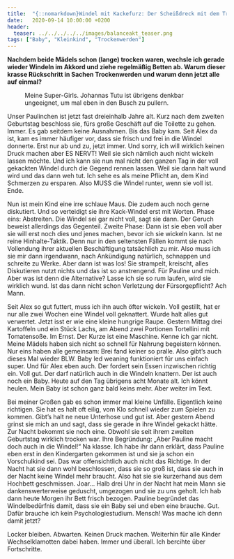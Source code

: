 ```yaml
---
title:  "{::nomarkdown}Windel mit Kackefurz: Der Scheißdreck mit dem Trockenwerden{:/}"
date:   2020-09-14 10:00:00 +0200
header:
  teaser: ../../../../../images/balanceakt_teaser.png
tags: ["Baby", "Kleinkind", "Trockenwerden"]
---
```


**Nachdem beide Mädels schon (lange) trocken waren, wechsle ich gerade wieder Windeln im Akkord und ziehe regelmäßig Betten ab. Warum dieser krasse Rückschritt in Sachen Trockenwerden und warum denn jetzt alle auf einmal?**

<figure>
  <img src="../../../../../images/balanceakt.png" alt="">
  <figcaption>Meine Super-Girls. Johannas Tutu ist übrigens denkbar ungeeignet, um mal eben in den Busch zu pullern.</figcaption>
</figure>

Unser Paulinchen ist jetzt fast dreieinhalb Jahre alt. Kurz nach dem zweiten Geburtstag beschloss sie, fürs große Geschäft auf die Toilette zu gehen. Immer. Es gab seitdem keine Ausnahmen. Bis das Baby kam. Seit Alex da ist, kam es immer häufiger vor, dass sie frisch und frei in die Windel donnerte. Erst nur ab und zu, jetzt immer. Und sorry, ich will wirklich keinen Druck machen aber ES NERVT! Weil sie sich nämlich auch nicht wickeln lassen möchte. Und ich kann sie nun mal nicht den ganzen Tag in der voll gekackten Windel durch die Gegend rennen lassen. Weil sie dann halt wund wird und das dann weh tut. Ich sehe es als meine Pflicht an, dem Kind Schmerzen zu ersparen. Also MUSS die Windel runter, wenn sie voll ist. Ende. 

Nun ist mein Kind eine irre schlaue Maus. Die zudem auch noch gerne diskutiert. Und so verteidigt sie ihre Kack-Windel erst mit Worten. Phase eins: Abstreiten. Die Windel sei gar nicht voll, sagt sie dann. Der Geruch beweist allerdings das Gegenteil. Zweite Phase: Dann ist sie eben voll aber sie will erst noch dies und jenes machen, bevor ich sie wickeln kann. Ist ne reine Hinhalte-Taktik. Denn nur in den seltensten Fällen kommt sie nach Vollendung ihrer aktuellen Beschäftigung tatsächlich zu mir. Also muss ich sie mir dann irgendwann, nach Ankündigung natürlich, schnappen und schreite zu Werke. Aber dann ist was los! Sie strampelt, kreischt, alles Diskutieren nutzt nichts und das ist so anstrengend. Für Pauline und mich. Aber was ist denn die Alternative? Lasse ich sie so rum laufen, wird sie wirklich wund. Ist das dann nicht schon Verletzung der Fürsorgepflicht? Ach Mann.

Seit Alex so gut futtert, muss ich ihn auch öfter wickeln. Voll gestillt, hat er nur alle zwei Wochen eine Windel voll geknattert. Wurde halt alles gut verwertet. Jetzt isst er wie eine kleine hungrige Raupe. Gestern Mittag drei Kartoffeln und ein Stück Lachs, am Abend zwei Portionen Tortellini mit Tomatensoße. Im Ernst. Der Kurze ist eine Maschine. Kenne ich gar nicht. Meine Mädels haben sich nicht so schnell für Nahrung begeistern können. Nur eins haben alle gemeinsam: Brei fand keiner so pralle. Also gibt’s auch dieses Mal wieder BLW. Baby led weaning funktioniert für uns einfach super. Und für Alex eben auch. Der fordert sein Essen inzwischen richtig ein. Voll gut. Der darf natürlich auch in die Windeln knattern. Der ist auch noch ein Baby. Heute auf den Tag übrigens acht Monate alt. Ich könnt heulen. Mein Baby ist schon ganz bald keins mehr. Aber weiter im Text.

Bei meiner Großen gab es schon immer mal kleine Unfälle. Eigentlich keine richtigen. Sie hat es halt oft eilig, vom Klo schnell wieder zum Spielen zu kommen. Gibt’s halt ne neue Unterhose und gut ist. Aber gestern Abend grinst sie mich an und sagt, dass sie gerade in ihre Windel gekackt hätte. Zur Nacht bekommt sie noch eine. Obwohl sie seit ihrem zweiten Geburtstag wirklich trocken war. Ihre Begründung: „Aber Pauline macht doch auch in die Windel!“ Na klasse. Ich habe ihr dann erklärt, dass Pauline eben erst in den Kindergarten gekommen ist und sie ja schon ein Vorschulkind sei. Das war offensichtlich auch nicht das Richtige. In der Nacht hat sie dann wohl beschlossen, dass sie so groß ist, dass sie auch in der Nacht keine Windel mehr braucht. Also hat sie sie kurzerhand aus dem Hochbett geschmissen. Joar… Halb drei Uhr in der Nacht hat mein Mann sie dankenswerterweise geduscht, umgezogen und sie zu uns geholt. Ich hab dann heute Morgen ihr Bett frisch bezogen. Pauline begründet das Windelbedürfnis damit, dass sie ein Baby sei und eben eine brauche. Gut. Dafür brauche ich kein Psychologiestudium. Mensch! Was mache ich denn damit jetzt?

Locker bleiben. Abwarten. Keinen Druck machen. Weiterhin für alle Kinder Wechselklamotten dabei haben. Immer und überall. Ich bercihte über Fortschritte.
   



















  












 






 





  


  






					 


 
 








